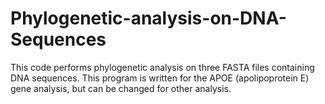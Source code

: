 # Phylogenetic-analysis-on-DNA-Sequences
This code performs phylogenetic analysis on three FASTA files containing DNA sequences. This program is written for the APOE (apolipoprotein E) gene analysis, but can be changed for other analysis.
